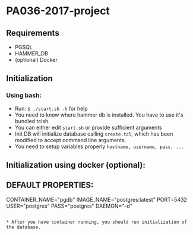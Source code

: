 # PA036-2017-project



## Requirements
* PGSQL
* HAMMER_DB
* (optional) Docker


## Initialization
### Using **bash**:
* Run: ``$ ./start.sh -h`` for help
* You need to know where hammer db is installed. You have to use it's bundled tclsh.
* You can either edit ``start.sh`` or provide sufficient arguments
* Init DB will initialize database calling ``create.tcl``, which has been modified to accept command line arguments.
* You need to setup variables properly ``hostname, username, pass, ...``


## Initialization using docker (optional):

## DEFAULT PROPERTIES:
CONTAINER_NAME="pgdb"
IMAGE_NAME="postgres:latest"
PORT=5432
USER="postgres"
PASS="postgres"
DAEMON="-d"
```

* After you have container running, you should run initialization of the database.





